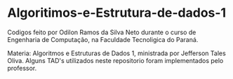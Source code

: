 # Algoritimos-e-Estrutura-de-dados-1
Codigos feito por Odilon Ramos da Silva Neto durante o curso de Engenharia de Computação, na Faculdade Tecnoligica do Paraná. 

Materia: Algoritmos e Estruturas de Dados 1, ministrada por Jefferson Tales Oliva.
Alguns TAD's utilizados neste repositorio foram implementados pelo professor.

